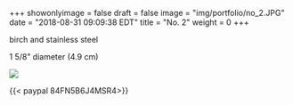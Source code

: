 +++
showonlyimage = false
draft = false
image = "img/portfolio/no_2.JPG"
date = "2018-08-31 09:09:38 EDT"
title = "No. 2"
weight = 0
+++

birch and stainless steel  

<!--more-->
1 5/8" diameter (4.9 cm)

![](/img/portfolio/no_2.JPG)

{{< paypal 84FN5B6J4MSR4>}}

